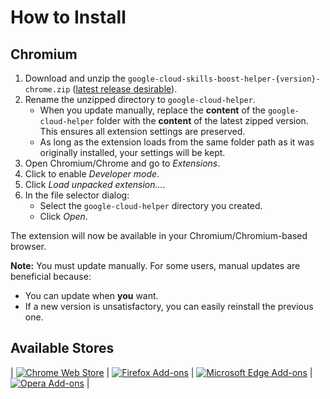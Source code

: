 # How to Install

## Chromium

1. Download and unzip the `google-cloud-skills-boost-helper-{version}-chrome.zip` ([latest release desirable](https://github.com/ePlus-DEV/google-cloud-skills-boost-helper/releases)).
2. Rename the unzipped directory to `google-cloud-helper`.
   - When you update manually, replace the **content** of the `google-cloud-helper` folder with the **content** of the latest zipped version. This ensures all extension settings are preserved.
   - As long as the extension loads from the same folder path as it was originally installed, your settings will be kept.
3. Open Chromium/Chrome and go to _Extensions_.
4. Click to enable _Developer mode_.
5. Click _Load unpacked extension..._.
6. In the file selector dialog:
   - Select the `google-cloud-helper` directory you created.
   - Click _Open_.

The extension will now be available in your Chromium/Chromium-based browser.

**Note:** You must update manually. For some users, manual updates are beneficial because:

- You can update when **you** want.
- If a new version is unsatisfactory, you can easily reinstall the previous one.

## Available Stores

| [![Chrome Web Store](https://github.com/user-attachments/assets/4d8fd051-4c28-4290-afb8-9c182bb2b5d3)](https://chromewebstore.google.com/detail/lmbhjioadhcoebhgapaidogodllonbgg?utm_source=github) | [![Firefox Add-ons](https://github.com/user-attachments/assets/20177a18-81db-45ed-8838-64c29df48d34)](https://addons.mozilla.org/addon/cloud-skills-boost-helper) | [![Microsoft Edge Add-ons](https://github.com/user-attachments/assets/29994e96-2de9-4136-8f0e-b98c65c0cb28)](https://github.com/ePlus-DEV/google-cloud-skills-boost-helper/releases/?utm_source=github) | [![Opera Add-ons](https://github.com/user-attachments/assets/56481763-2d91-408d-8c45-eba77e2dc4c4)](https://github.com/ePlus-DEV/google-cloud-skills-boost-helper/releases/?utm_source=github) |
